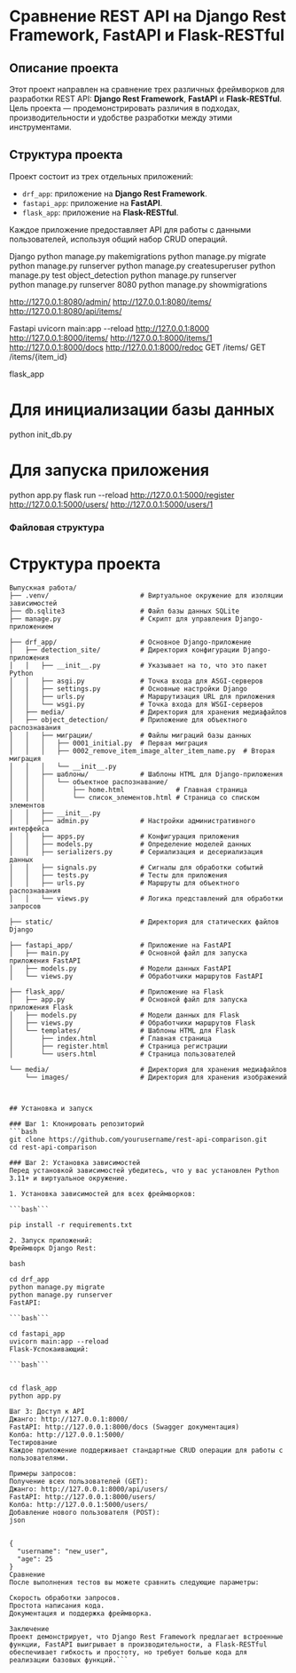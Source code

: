 # Сравнение REST API на Django Rest Framework, FastAPI и Flask-RESTful

## Описание проекта
Этот проект направлен на сравнение трех различных фреймворков для разработки REST API: **Django Rest Framework**, **FastAPI** и **Flask-RESTful**. Цель проекта — продемонстрировать различия в подходах, производительности и удобстве разработки между этими инструментами.

## Структура проекта
Проект состоит из трех отдельных приложений:
- `drf_app`: приложение на **Django Rest Framework**.
- `fastapi_app`: приложение на **FastAPI**.
- `flask_app`: приложение на **Flask-RESTful**.

Каждое приложение предоставляет API для работы с данными пользователей, используя общий набор CRUD операций.

Django
python manage.py makemigrations
python manage.py migrate
python manage.py runserver
python manage.py createsuperuser
python manage.py test object_detection
python manage.py runserver   
python manage.py runserver 8080
python manage.py showmigrations


http://127.0.0.1:8080/admin/
http://127.0.0.1:8080/items/
http://127.0.0.1:8080/api/items/

Fastapi
uvicorn main:app --reload
http://127.0.0.1:8000
http://127.0.0.1:8000/items/
http://127.0.0.1:8000/items/1
http://127.0.0.1:8000/docs
http://127.0.0.1:8000/redoc
GET /items/
GET /items/{item_id} 

flask_app
# Для инициализации базы данных
python init_db.py
# Для запуска приложения
python app.py
flask run --reload
http://127.0.0.1:5000/register
http://127.0.0.1:5000/users/
http://127.0.0.1:5000/users/1


### Файловая структура
 

# Структура проекта

```plaintext
Выпускная работа/
├── .venv/                       # Виртуальное окружение для изоляции зависимостей
├── db.sqlite3                   # Файл базы данных SQLite
├── manage.py                    # Скрипт для управления Django-приложением

├── drf_app/                     # Основное Django-приложение
│   ├── detection_site/          # Директория конфигурации Django-приложения
│   │   ├── __init__.py          # Указывает на то, что это пакет Python
│   │   ├── asgi.py              # Точка входа для ASGI-серверов
│   │   ├── settings.py          # Основные настройки Django
│   │   ├── urls.py              # Маршрутизация URL для приложения
│   │   └── wsgi.py              # Точка входа для WSGI-серверов
│   ├── media/                   # Директория для хранения медиафайлов
│   ├── object_detection/        # Приложение для объектного распознавания
│   │   ├── миграции/            # Файлы миграций базы данных
│   │   │   ├── 0001_initial.py  # Первая миграция
│   │   │   ├── 0002_remove_item_image_alter_item_name.py  # Вторая миграция
│   │   │   └── __init__.py
│   │   ├── шаблоны/             # Шаблоны HTML для Django-приложения
│   │   │   └── объектное распознавание/
│   │   │       ├── home.html             # Главная страница
│   │   │       └── список_элементов.html # Страница со списком элементов
│   │   ├── __init__.py
│   │   ├── admin.py             # Настройки административного интерфейса
│   │   ├── apps.py              # Конфигурация приложения
│   │   ├── models.py            # Определение моделей данных
│   │   ├── serializers.py       # Сериализация и десериализация данных
│   │   ├── signals.py           # Сигналы для обработки событий
│   │   ├── tests.py             # Тесты для приложения
│   │   ├── urls.py              # Маршруты для объектного распознавания
│   │   └── views.py             # Логика представлений для обработки запросов

├── static/                      # Директория для статических файлов Django

├── fastapi_app/                 # Приложение на FastAPI
│   ├── main.py                  # Основной файл для запуска приложения FastAPI
│   ├── models.py                # Модели данных FastAPI
│   └── views.py                 # Обработчики маршрутов FastAPI

├── flask_app/                   # Приложение на Flask
│   ├── app.py                   # Основной файл для запуска приложения Flask
│   ├── models.py                # Модели данных для Flask
│   ├── views.py                 # Обработчики маршрутов Flask
│   └── templates/               # Шаблоны HTML для Flask
│       ├── index.html           # Главная страница
│       ├── register.html        # Страница регистрации
│       └── users.html           # Страница пользователей

└── media/                       # Директория для хранения медиафайлов
    └── images/                  # Директория для хранения изображений



## Установка и запуск

### Шаг 1: Клонировать репозиторий
```bash
git clone https://github.com/yourusername/rest-api-comparison.git
cd rest-api-comparison

### Шаг 2: Установка зависимостей
Перед установкой зависимостей убедитесь, что у вас установлен Python 3.11+ и виртуальное окружение.

1. Установка зависимостей для всех фреймворков:

```bash```

pip install -r requirements.txt

2. Запуск приложений:
Фреймворк Django Rest:

bash

cd drf_app
python manage.py migrate
python manage.py runserver
FastAPI:

```bash```

cd fastapi_app
uvicorn main:app --reload
Flask-Успокаивающий:

```bash```


cd flask_app
python app.py

Шаг 3: Доступ к API
Джанго: http://127.0.0.1:8000/
FastAPI: http://127.0.0.1:8000/docs (Swagger документация)
Колба: http://127.0.0.1:5000/
Тестирование
Каждое приложение поддерживает стандартные CRUD операции для работы с пользователями.

Примеры запросов:
Получение всех пользователей (GET):
Джанго: http://127.0.0.1:8000/api/users/
FastAPI: http://127.0.0.1:8000/users/
Колба: http://127.0.0.1:5000/users/
Добавление нового пользователя (POST):
json


{
  "username": "new_user",
  "age": 25
}
Сравнение
После выполнения тестов вы можете сравнить следующие параметры:

Скорость обработки запросов.
Простота написания кода.
Документация и поддержка фреймворка.

Заключение
Проект демонстрирует, что Django Rest Framework предлагает встроенные функции, FastAPI выигрывает в производительности, а Flask-RESTful обеспечивает гибкость и простоту, но требует больше кода для реализации базовых функций.```
